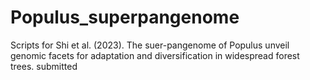 # Populus_superpangenome
Scripts for Shi et al. (2023). The suer-pangenome of Populus unveil genomic facets for adaptation and diversification in widespread forest trees. submitted 
